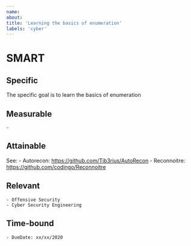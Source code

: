 ```yaml
---
name: 
about: 
title: 'Learning the basics of enumeration'
labels: 'cyber'
---
```


# SMART
## Specific
The specific goal is to learn the basics of enumeration

## Measurable
    - 

## Attainable
See:
    - Autorecon: https://github.com/Tib3rius/AutoRecon
    - Reconnoitre: https://github.com/codingo/Reconnoitre

## Relevant
    - Offensive Security
    - Cyber Security Engineering

## Time-bound
    - DueDate: xx/xx/2020

